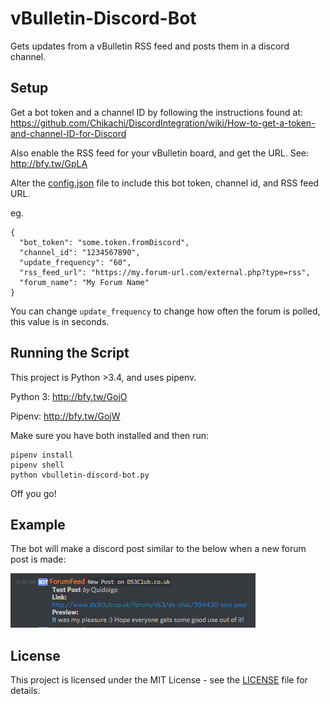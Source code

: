 # vBulletin-Discord-Bot

Gets updates from a vBulletin RSS feed and posts them in a discord channel.

## Setup

Get a bot token and a channel ID by following the instructions found at: https://github.com/Chikachi/DiscordIntegration/wiki/How-to-get-a-token-and-channel-ID-for-Discord

Also enable the RSS feed for your vBulletin board, and get the URL. See: http://bfy.tw/GpLA

Alter the [config.json](config.json) file to include this bot token, channel id, and RSS feed URL.

eg.

```buildoutcfg
{
  "bot_token": "some.token.fromDiscord",
  "channel_id": "1234567890",
  "update_frequency": "60",
  "rss_feed_url": "https://my.forum-url.com/external.php?type=rss",
  "forum_name": "My Forum Name"
}
```

You can change `update_frequency` to change how often the forum is polled, this value is in seconds.

## Running the Script

This project is Python >3.4, and uses pipenv.

Python 3: http://bfy.tw/GojO

Pipenv: http://bfy.tw/GojW

Make sure you have both installed and then run:

```
pipenv install
pipenv shell
python vbulletin-discord-bot.py
```

Off you go!

## Example

The bot will make a discord post similar to the below when a new forum post is made:

![Example image](ExamplePost.png)

## License

This project is licensed under the MIT License - see the [LICENSE](LICENSE) file for details.